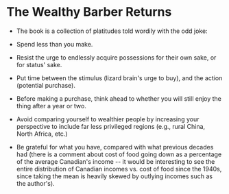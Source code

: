 # The Wealthy Barber Returns


- The book is a collection of platitudes told wordily with the odd joke:

- Spend less than you make.

- Resist the urge to endlessly acquire possessions for their own sake, or for
  status' sake.

- Put time between the stimulus (lizard brain's urge to buy), and the action
  (potential purchase).

- Before making a purchase, think ahead to whether you will still enjoy the
  thing after a year or two.

- Avoid comparing yourself to wealthier people by increasing your perspective
  to include far less privileged regions (e.g., rural China, North Africa,
  etc.)

- Be grateful for what you have, compared with what previous decades had (there
  is a comment about cost of food going down as a percentage of the average
  Canadian's income -- it would be interesting to see the entire distribution
  of Canadian incomes vs. cost of food since the 1940s, since taking the mean
  is heavily skewed by outlying incomes such as the author's).
